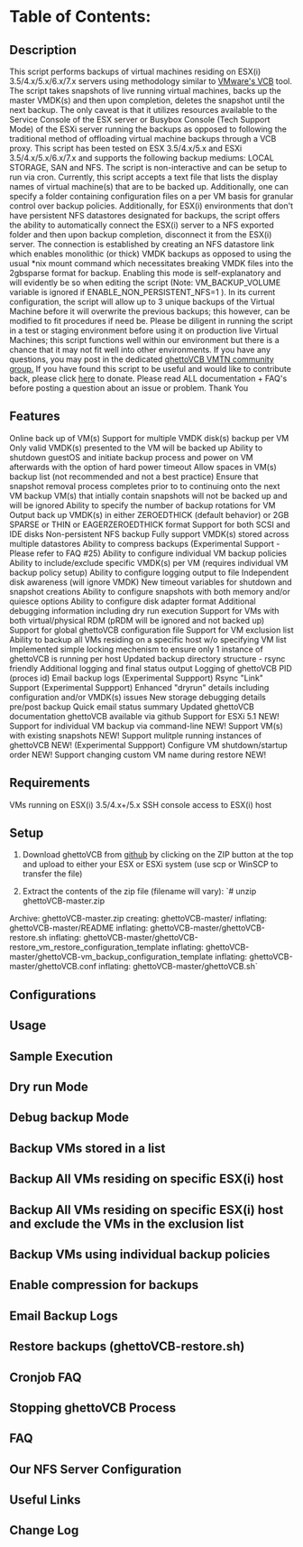 # Table of Contents:
## Description
This script performs backups of virtual machines residing on ESX(i) 3.5/4.x/5.x/6.x/7.x servers using methodology similar to [VMware's VCB](http://www.vmware.com/products/vi/consolidated_backup.html) tool. The script takes snapshots of live running virtual machines, backs up the  master VMDK(s) and then upon completion, deletes the snapshot until the next backup. The only caveat is that it utilizes resources available to the Service Console of the ESX server or Busybox Console (Tech Support Mode) of the ESXi server  running the backups as opposed to following the traditional method of offloading virtual machine backups through a VCB proxy.
This script has been tested on ESX 3.5/4.x/5.x and ESXi 3.5/4.x/5.x/6.x/7.x and supports the following backup mediums: LOCAL STORAGE, SAN and NFS. The script is non-interactive and can be setup to run via cron. Currently, this script accepts a text file that lists the display names of virtual machine(s) that are to be backed up. Additionally, one can specify a folder containing configuration files on a per VM basis for  granular control over backup policies.
Additionally, for ESX(i) environments that don't have persistent NFS datastores designated for backups, the script offers the ability to automatically connect the ESX(i) server to a NFS exported folder and then upon backup completion, disconnect it from the ESX(i) server. The connection is established by creating an NFS datastore link which enables monolithic (or thick) VMDK backups as opposed to using the usual  *nix mount command which necessitates breaking VMDK files into the 2gbsparse format for backup. Enabling this mode is self-explanatory and will evidently be so when editing the script (Note: VM_BACKUP_VOLUME variable is ignored if ENABLE_NON_PERSISTENT_NFS=1 ).
In its current configuration, the script will allow up to 3 unique backups of the Virtual Machine before it will overwrite the previous backups; this however, can be modified to fit procedures if need be. Please be diligent in running the script in a test or staging environment before using it on production live Virtual Machines; this script functions well within our environment but there is a chance that  it may not fit well into other environments.
If you have any questions, you may post in the dedicated [ghettoVCB VMTN community group.](https://communities.vmware.com/groups/ghettovcb)
If you have found this script to be useful and would like to contribute back, please click [here](http://www.virtuallyghetto.com/p/how-you-can-help.html) to donate.
Please read ALL documentation + FAQ's before posting a question about an issue or problem. Thank You
## Features
Online back up of VM(s)
Support for multiple VMDK disk(s) backup per VM
Only valid VMDK(s) presented to the VM will be backed up
Ability to shutdown guestOS and initiate backup process and power on VM afterwards with the option of hard power timeout
Allow spaces in VM(s) backup list (not recommended and not a best practice)
Ensure that snapshot removal process completes prior to to continuing onto the next VM backup
VM(s) that intially contain snapshots will not be backed up and will be ignored
Ability to specify the number of backup rotations for VM
Output back up VMDK(s) in either ZEROEDTHICK (default behavior) or 2GB SPARSE or THIN or EAGERZEROEDTHICK format
Support for both SCSI and IDE disks
Non-persistent NFS backup
Fully support VMDK(s) stored across multiple datastores
Ability to compress backups (Experimental Support - Please refer to FAQ #25)
Ability to configure individual VM backup policies
Ability to include/exclude specific VMDK(s) per VM (requires individual VM backup policy setup)
Ability to configure logging output to file
Independent disk awareness (will ignore VMDK)
New timeout variables for shutdown and snapshot creations
Ability to configure snapshots with both memory and/or quiesce options
Ability to configure disk adapter format
Additional debugging information including dry run execution
Support for VMs with both virtual/physical RDM (pRDM will be ignored and not backed up)
Support for global ghettoVCB configuration file
Support for VM exclusion list
Ability to backup all VMs residing on a specific host w/o specifying VM list
Implemented simple locking mechenism to ensure only 1 instance of ghettoVCB is running per host
Updated backup directory structure - rsync friendly
Additional logging and final status output
Logging of ghettoVCB PID (proces id)
Email backup logs (Experimental Suppport)
Rsync "Link" Support (Experimental Suppport)
Enhanced "dryrun" details including configuration and/or VMDK(s) issues
New storage debugging details pre/post backup
Quick email status summary
Updated ghettoVCB documentation
ghettoVCB available via github
Support for ESXi 5.1 NEW!
Support for individual VM backup via command-line NEW!
Support VM(s) with existing snapshots NEW!
Support mulitple running instances of ghettoVCB NEW!
(Experimental Suppport)
Configure VM shutdown/startup order NEW!
Support changing custom VM name during restore NEW! 
## Requirements
VMs running on ESX(i) 3.5/4.x+/5.x
SSH console access to ESX(i) host
## Setup
1) Download ghettoVCB from [github](https://github.com/lamw/ghettoVCB/downloads) by clicking on the ZIP button at the top and upload to either your ESX or ESXi system (use scp or WinSCP to transfer the file)

2) Extract the contents of the zip file (filename will vary):
`# unzip ghettoVCB-master.zip

Archive:  ghettoVCB-master.zip
   creating: ghettoVCB-master/
  inflating: ghettoVCB-master/README
  inflating: ghettoVCB-master/ghettoVCB-restore.sh
  inflating: ghettoVCB-master/ghettoVCB-restore_vm_restore_configuration_template
  inflating: ghettoVCB-master/ghettoVCB-vm_backup_configuration_template
  inflating: ghettoVCB-master/ghettoVCB.conf
  inflating: ghettoVCB-master/ghettoVCB.sh`
## Configurations
## Usage
## Sample Execution   
## Dry run Mode
## Debug backup Mode
## Backup VMs stored in a list
## Backup All VMs residing on specific ESX(i) host
## Backup All VMs residing on specific ESX(i) host and exclude the VMs in the exclusion list
## Backup VMs using individual backup policies
## Enable compression for backups
## Email Backup Logs
## Restore backups (ghettoVCB-restore.sh)
## Cronjob FAQ
## Stopping ghettoVCB Process
## FAQ
## Our NFS Server Configuration
## Useful Links
## Change Log